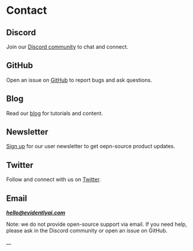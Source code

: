 # Contact

## Discord

Join our [Discord community](https://discord.gg/xZjKRaNp8b) to chat and connect.

## GitHub

Open an issue on [GitHub](https://github.com/evidentlyai/evidently) to report bugs and ask questions.

## Blog

Read our [blog](https://evidentlyai.com/blog) for tutorials and content.

## Newsletter

[Sign up](https://www.evidentlyai.com/user-newsletter) for our user newsletter to get oepn-source product updates.

## Twitter

Follow and connect with us on [Twitter](https://twitter.com/EvidentlyAI).

## Email

__[_hello@evidentlyai.com_](mailto:hello@evidentlyai.com)__

Note: we do not provide open-source support via email. If you need help, please ask in the Discord community or open an issue on GitHub.

__



